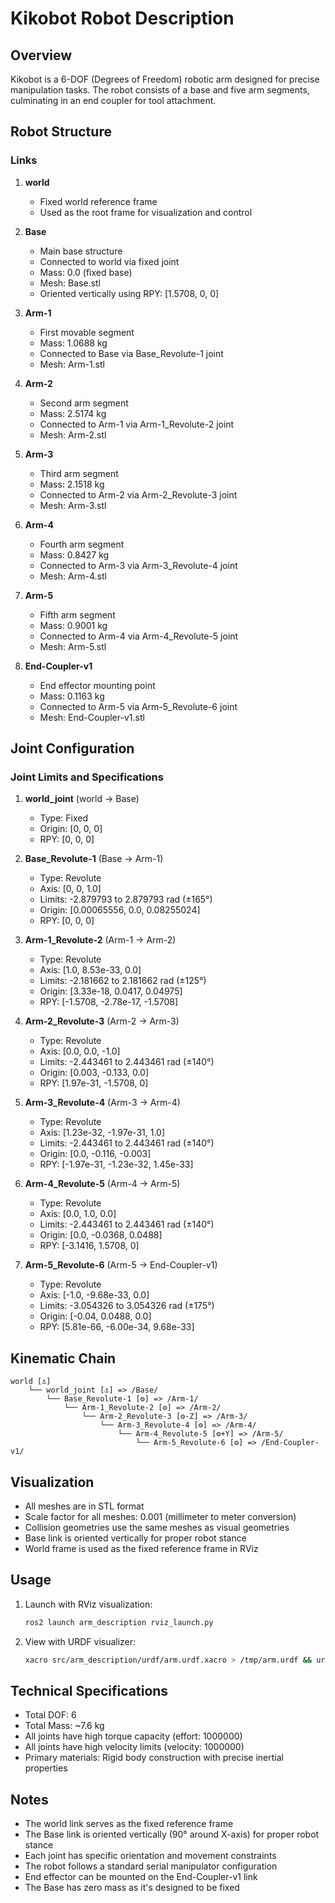 # Kikobot Robot Description

## Overview
Kikobot is a 6-DOF (Degrees of Freedom) robotic arm designed for precise manipulation tasks. The robot consists of a base and five arm segments, culminating in an end coupler for tool attachment.

## Robot Structure

### Links
1. **world**
   - Fixed world reference frame
   - Used as the root frame for visualization and control

2. **Base**
   - Main base structure
   - Connected to world via fixed joint
   - Mass: 0.0 (fixed base)
   - Mesh: Base.stl
   - Oriented vertically using RPY: [1.5708, 0, 0]

3. **Arm-1**
   - First movable segment
   - Mass: 1.0688 kg
   - Connected to Base via Base_Revolute-1 joint
   - Mesh: Arm-1.stl

4. **Arm-2**
   - Second arm segment
   - Mass: 2.5174 kg
   - Connected to Arm-1 via Arm-1_Revolute-2 joint
   - Mesh: Arm-2.stl

5. **Arm-3**
   - Third arm segment
   - Mass: 2.1518 kg
   - Connected to Arm-2 via Arm-2_Revolute-3 joint
   - Mesh: Arm-3.stl

6. **Arm-4**
   - Fourth arm segment
   - Mass: 0.8427 kg
   - Connected to Arm-3 via Arm-3_Revolute-4 joint
   - Mesh: Arm-4.stl

7. **Arm-5**
   - Fifth arm segment
   - Mass: 0.9001 kg
   - Connected to Arm-4 via Arm-4_Revolute-5 joint
   - Mesh: Arm-5.stl

8. **End-Coupler-v1**
   - End effector mounting point
   - Mass: 0.1163 kg
   - Connected to Arm-5 via Arm-5_Revolute-6 joint
   - Mesh: End-Coupler-v1.stl

## Joint Configuration

### Joint Limits and Specifications

1. **world_joint** (world → Base)
   - Type: Fixed
   - Origin: [0, 0, 0]
   - RPY: [0, 0, 0]

2. **Base_Revolute-1** (Base → Arm-1)
   - Type: Revolute
   - Axis: [0, 0, 1.0]
   - Limits: -2.879793 to 2.879793 rad (±165°)
   - Origin: [0.00065556, 0.0, 0.08255024]
   - RPY: [0, 0, 0]

3. **Arm-1_Revolute-2** (Arm-1 → Arm-2)
   - Type: Revolute
   - Axis: [1.0, 8.53e-33, 0.0]
   - Limits: -2.181662 to 2.181662 rad (±125°)
   - Origin: [3.33e-18, 0.0417, 0.04975]
   - RPY: [-1.5708, -2.78e-17, -1.5708]

4. **Arm-2_Revolute-3** (Arm-2 → Arm-3)
   - Type: Revolute
   - Axis: [0.0, 0.0, -1.0]
   - Limits: -2.443461 to 2.443461 rad (±140°)
   - Origin: [0.003, -0.133, 0.0]
   - RPY: [1.97e-31, -1.5708, 0]

5. **Arm-3_Revolute-4** (Arm-3 → Arm-4)
   - Type: Revolute
   - Axis: [1.23e-32, -1.97e-31, 1.0]
   - Limits: -2.443461 to 2.443461 rad (±140°)
   - Origin: [0.0, -0.116, -0.003]
   - RPY: [-1.97e-31, -1.23e-32, 1.45e-33]

6. **Arm-4_Revolute-5** (Arm-4 → Arm-5)
   - Type: Revolute
   - Axis: [0.0, 1.0, 0.0]
   - Limits: -2.443461 to 2.443461 rad (±140°)
   - Origin: [0.0, -0.0368, 0.0488]
   - RPY: [-3.1416, 1.5708, 0]

7. **Arm-5_Revolute-6** (Arm-5 → End-Coupler-v1)
   - Type: Revolute
   - Axis: [-1.0, -9.68e-33, 0.0]
   - Limits: -3.054326 to 3.054326 rad (±175°)
   - Origin: [-0.04, 0.0488, 0.0]
   - RPY: [5.81e-66, -6.00e-34, 9.68e-33]

## Kinematic Chain
```
world [⚓]
    └── world_joint [⚓] => /Base/
        └── Base_Revolute-1 [⚙] => /Arm-1/
            └── Arm-1_Revolute-2 [⚙] => /Arm-2/
                └── Arm-2_Revolute-3 [⚙-Z] => /Arm-3/
                    └── Arm-3_Revolute-4 [⚙] => /Arm-4/
                        └── Arm-4_Revolute-5 [⚙+Y] => /Arm-5/
                            └── Arm-5_Revolute-6 [⚙] => /End-Coupler-v1/
```

## Visualization
- All meshes are in STL format
- Scale factor for all meshes: 0.001 (millimeter to meter conversion)
- Collision geometries use the same meshes as visual geometries
- Base link is oriented vertically for proper robot stance
- World frame is used as the fixed reference frame in RViz

## Usage
1. Launch with RViz visualization:
   ```bash
   ros2 launch arm_description rviz_launch.py
   ```

2. View with URDF visualizer:
   ```bash
   xacro src/arm_description/urdf/arm.urdf.xacro > /tmp/arm.urdf && urdf-viz /tmp/arm.urdf
   ```

## Technical Specifications
- Total DOF: 6
- Total Mass: ~7.6 kg
- All joints have high torque capacity (effort: 1000000)
- All joints have high velocity limits (velocity: 1000000)
- Primary materials: Rigid body construction with precise inertial properties

## Notes
- The world link serves as the fixed reference frame
- The Base link is oriented vertically (90° around X-axis) for proper robot stance
- Each joint has specific orientation and movement constraints
- The robot follows a standard serial manipulator configuration
- End effector can be mounted on the End-Coupler-v1 link
- The Base has zero mass as it's designed to be fixed